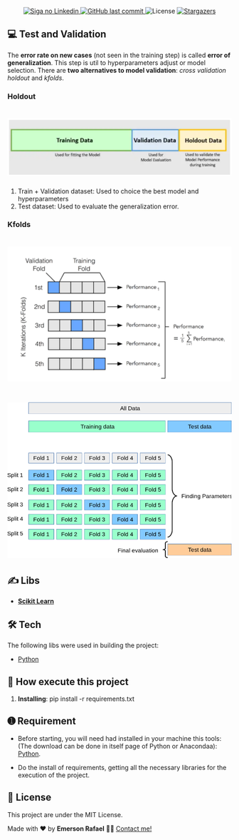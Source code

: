 <p align="center">
  	
  <a href="https://www.linkedin.com/in/emerson-rafael/">
    <img alt="Siga no Linkedin" src="https://img.shields.io/badge/LinkedIn-0077B5?style=for-the-badge&logo=linkedin&logoColor=white">
  </a>
	
  
  <a href="https://github.com/emersonrafaels/machine_learning/commits/main">
    <img alt="GitHub last commit" src="https://img.shields.io/github/last-commit/emersonrafaels/machine_learning">
  </a>

  <img alt="License" src="https://img.shields.io/badge/license-MIT-brightgreen">
   <a href="https://github.com/emersonrafaels/machine_learning/stargazers">
    <img alt="Stargazers" src="https://img.shields.io/github/stars/emersonrafaels/machine_learning?style=social">
  </a>
</p>


## 💻 Test and Validation

The **error rate on new cases** (not seen in the training step) is called **error of generalization**. 
This step is util to hyperparameters adjust or model selection. 
There are **two alternatives to model validation**: *cross validation holdout* and *kfolds*.

### Holdout

<h1 align="center">
    <img alt="Machine Learning - Tests and Validation - Holdout" title="#TEST_VALIDATION_HOLDOUT" src="./assets/Holdout_i.png" />
</h1>

1. Train + Validation dataset: Used to choice the best model and hyperparameters
2. Test dataset: Used to evaluate the generalization error.

### Kfolds

<h1 align="center">
    <img alt="Machine Learning - Tests and Validation - Kfolds" title="#TEST_VALIDATION_KFOLDS" src="./assets/kfolds.png" />
</h1>

<h1 align="center">
    <img alt="Machine Learning - Tests and Validation - Kfolds" title="#TEST_VALIDATION_KFOLDS" src="./assets/grid_search_cross_validation.png" />
</h1>

## ✍️  Libs

 - **[Scikit Learn](https://scikit-learn.org/)**

## 🛠  Tech

The following libs were used in building the project:

- [Python]

## 🚀 How execute this project

1. **Installing**: pip install -r requirements.txt

## ➊ Requirement

- Before starting, you will need had installed in your machine this tools: (The download can be done in itself page of Python or Anacondaa):
[Python](https://www.anaconda.com/products/individual).

- Do the install of requirements, getting all the necessary libraries for the execution of the project.

## 📝 License

This project are under the MIT License.

Made with ❤️ by **Emerson Rafael** 👋🏽 [Contact me!](https://www.linkedin.com/in/emerson-rafael/)

[Python]: https://www.python.org/downloads/